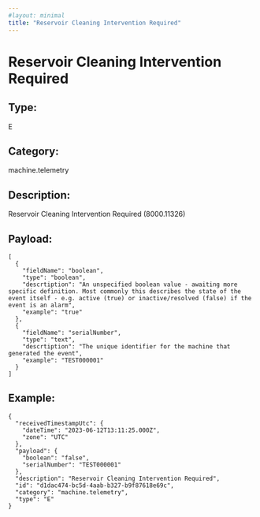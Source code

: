 ```yaml
---
#layout: minimal
title: "Reservoir Cleaning Intervention Required"
---
```


# Reservoir Cleaning Intervention Required

## Type:

E

## Category:

machine.telemetry

## Description: 

Reservoir Cleaning Intervention Required (8000.11326)

## Payload:

```
[
  {
    "fieldName": "boolean",
    "type": "boolean",
    "descrtiption": "An unspecified boolean value - awaiting more specific definition. Most commonly this describes the state of the event itself - e.g. active (true) or inactive/resolved (false) if the event is an alarm",
    "example": "true"
  },
  {
    "fieldName": "serialNumber",
    "type": "text",
    "descrtiption": "The unique identifier for the machine that generated the event",
    "example": "TEST000001"
  }
]
```

## Example:

```
{
  "receivedTimestampUtc": {
    "dateTime": "2023-06-12T13:11:25.000Z",
    "zone": "UTC"
  },
  "payload": {
    "boolean": "false",
    "serialNumber": "TEST000001"
  },
  "description": "Reservoir Cleaning Intervention Required",
  "id": "d1dac474-bc5d-4aab-b327-b9f87618e69c",
  "category": "machine.telemetry",
  "type": "E"
}
```
